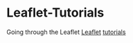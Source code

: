 # Leaflet-Tutorials

Going through the Leaflet [Leaflet](http://leafletjs.com) [tutorials](http://leafletjs.com/examples.html)
